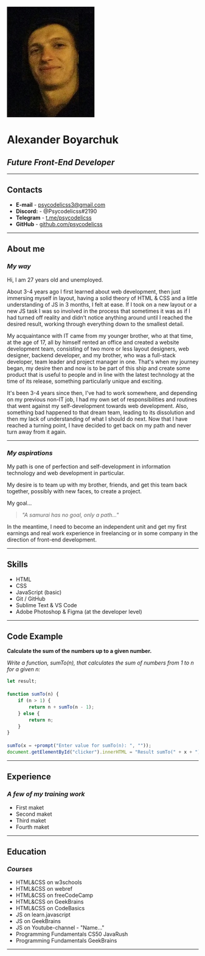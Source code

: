 ![MyPhoto](/images/my-photo.jpg "Just chill, dude :)")
# **Alexander Boyarchuk**
## *Future Front-End Developer*
***
## **Contacts**
* **E-mail** - psycodelicss3@gmail.com
* **Discord:** - @Psycodelicss#2190
* **Telegram** - [t.me/psycodelicss](https://t.me/psycodelicss)
* **GitHub** - [github.com/psycodelicss](https://github.com/psycodelicss)
***
## **About me**
### **_My way_**
Hi, I am 27 years old and unemployed. 

About 3-4 years ago I first learned about web development, then just immersing myself in layout, having a solid theory of HTML & CSS and a little understanding of JS in 3 months, I felt at ease. If I took on a new layout or a new JS task I was so involved in the process that sometimes it was as if I had turned off reality and didn't notice anything around until I reached the desired result, working through everything down to the smallest detail.

My acquaintance with IT came from my younger brother, who at that time, at the age of 17, all by himself rented an office and created a website development team, consisting of two more or less layout designers, web designer, backend developer, and my brother, who was a full-stack developer, team leader and project manager in one. That's when my journey began, my desire then and now is to be part of this ship and create some product that is useful to people and in line with the latest technology at the time of its release, something particularly unique and exciting.

It's been 3-4 years since then, I've had to work somewhere, and depending on my previous non-IT job, I had my own set of responsibilities and routines that went against my self-development towards web development. Also, something bad happened to that dream team, leading to its dissolution and then my lack of understanding of what I should do next. Now that I have reached a turning point, I have decided to get back on my path and never turn away from it again.
***
### **_My aspirations_**
My path is one of perfection and self-development in information technology and web development in particular.

My desire is to team up with my brother, friends, and get this team back together, possibly with new faces, to create a project.

My goal...
>*"A samurai has no goal, only a path..."*

In the meantime, I need to become an independent unit and get my first earnings and real work experience in freelancing or in some company in the direction of front-end development.
***
## **Skills**
* HTML
* CSS
* JavaScript (basic)
* Git / GitHub
* Sublime Text & VS Code
* Adobe Photoshop & Figma (at the developer level)
***
## **Code Example**
**Calculate the sum of the numbers up to a given number.**

*Write a function, sumTo(n), that calculates the sum of numbers from 1 to n for a given n:*

```js
let result;

function sumTo(n) {
    if (n > 1) {
        return n + sumTo(n - 1);
    } else {
        return n;
    }
}

sumTo(x = +prompt("Enter value for sumTo(n): ", ""));
document.getElementById("clicker").innerHTML = "Result sumTo(" + x + "): " + sumTo(x);
```
***
## **Experience**
### **_A few of my training work_**
* First maket
* Second maket
* Third maket
* Fourth maket
***
## **Education**
### **_Courses_**
* HTML&CSS on w3schools
* HTML&CSS on webref
* HTML&CSS on freeCodeCamp
* HTML&CSS on GeekBrains
* HTML&CSS on CodeBasics
* JS on learn.javascript
* JS on GeekBrains
* JS on Youtube-channel - "Name..."
* Programming Fundamentals CS50 JavaRush
* Programming Fundamentals GeekBrains
***
